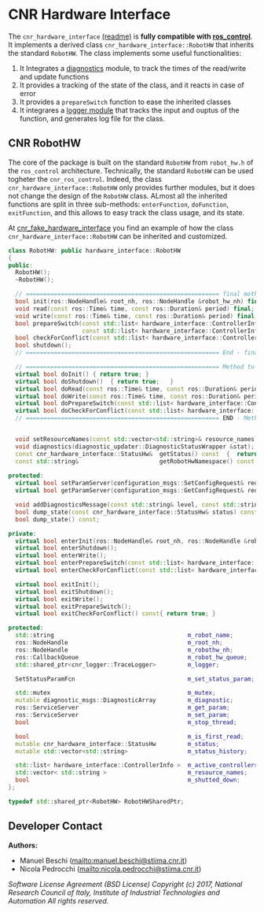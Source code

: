 # CNR Hardware Interface

The `cnr_hardware_interface` [(readme)](cnr_hardware_interface/cnr_hardware_interface/README.md) is **fully compatible with [ros_control](http://wiki.ros.org/ros_control "ros_control")**. It implements a derived class  `cnr_hardware_interface::RobotHW` that inherits the standard `RobotHW`. The class implements some useful functionalities:

1. It Integrates a [diagnostics](http://wiki.ros.org/diagnostics) module, to track the times of the read/write and update functions
2. It provides a tracking of the state of the class, and it reacts in case of error
3. It provides a `prepareSwitch` function to ease the inherited classes
4. It integrares a [logger module](www.www) that tracks the input and ouptus of the function, and generates log file for the class.

## CNR RobotHW 

The core of the package is built on the standard `RobotHW` from `robot_hw.h` of the `ros_control` architecture. Technically, the standard `RobotHW` can be used togheter the `cnr_ros_control`. Indeed, the class `cnr_hardware_interface::RobotHW` only provides further modules, but it does not change the design of the `RobotHW` class.
ALmost all the inherited functions are split in three sub-methods: `enterFunction`, `doFunction`, `exitFunction`, and this allows to easy track the class usage, and its state.

At [cnr_fake_hardware_interface](../cnr_fake_hardware_interface/README.md) you find an example of how the class `cnr_hardware_interface::RobotHW` can be inherited and customized.

```cpp
class RobotHW: public hardware_interface::RobotHW
{
public:
  RobotHW();
  ~RobotHW();

  // ======================================================= final methods (cannot be overriden by the derived clases)
  bool init(ros::NodeHandle& root_nh, ros::NodeHandle &robot_hw_nh) final;
  void read(const ros::Time& time, const ros::Duration& period) final;
  void write(const ros::Time& time, const ros::Duration& period) final;
  bool prepareSwitch(const std::list< hardware_interface::ControllerInfo >& start_list,
                     const std::list< hardware_interface::ControllerInfo >& stop_list) final;
  bool checkForConflict(const std::list< hardware_interface::ControllerInfo >& info) const final;
  bool shutdown();
  // ======================================================= End - final methods

  // ======================================================= Method to override inthe derived classes
  virtual bool doInit() { return true; }
  virtual bool doShutdown()  { return true;   }
  virtual bool doRead(const ros::Time& time, const ros::Duration& period) { return true; }
  virtual bool doWrite(const ros::Time& time, const ros::Duration& period)  { return true;  }
  virtual bool doPrepareSwitch(const std::list< hardware_interface::Controller\Info >& start_list, const std::list< hardware_interface::ControllerInfo >& stop_list) { return true; }
  virtual bool doCheckForConflict(const std::list< hardware_interface::ControllerInfo >& info) const { return true;  }
  // ======================================================= END - Method to override inthe derived classes


  void setResourceNames(const std::vector<std::string>& resource_names) { m_resource_names = resource_names; }
  void diagnostics(diagnostic_updater::DiagnosticStatusWrapper &stat);  
  const cnr_hardware_interface::StatusHw&  getStatus() const  {  return m_status;  }
  const std::string&                       getRobotHwNamespace() const  {  return m_robothw_nh.getNamespace();  }
  
protected:
  virtual bool setParamServer(configuration_msgs::SetConfigRequest& req, configuration_msgs::SetConfigResponse& res);
  virtual bool getParamServer(configuration_msgs::GetConfigRequest& req, configuration_msgs::GetConfigResponse& res);

  void addDiagnosticsMessage(const std::string& level, const std::string& summary, const std::map<std::string, std::string>& key_values, const bool verbose = false);
  bool dump_state(const cnr_hardware_interface::StatusHw& status) const;
  bool dump_state() const;

private:
  virtual bool enterInit(ros::NodeHandle& root_nh, ros::NodeHandle &robot_hw_nh);
  virtual bool enterShutdown();
  virtual bool enterWrite();
  virtual bool enterPrepareSwitch(const std::list< hardware_interface::ControllerInfo >& start_list, const std::list< hardware_interface::ControllerInfo >& stop_list);
  virtual bool enterCheckForConflict(const std::list< hardware_interface::ControllerInfo >& info) const;

  virtual bool exitInit();
  virtual bool exitShutdown();
  virtual bool exitWrite();
  virtual bool exitPrepareSwitch();
  virtual bool exitCheckForConflict() const{ return true; }

protected:
  std::string                                      m_robot_name;
  ros::NodeHandle                                  m_root_nh;
  ros::NodeHandle                                  m_robothw_nh;
  ros::CallbackQueue                               m_robot_hw_queue;
  std::shared_ptr<cnr_logger::TraceLogger>         m_logger;

  SetStatusParamFcn                                m_set_status_param;

  std::mutex                                       m_mutex;
  mutable diagnostic_msgs::DiagnosticArray         m_diagnostic;
  ros::ServiceServer                               m_get_param;
  ros::ServiceServer                               m_set_param;
  bool                                             m_stop_thread;

  bool                                             m_is_first_read;
  mutable cnr_hardware_interface::StatusHw         m_status;
  mutable std::vector<std::string>                 m_status_history;

  std::list< hardware_interface::ControllerInfo >  m_active_controllers;
  std::vector< std::string >                       m_resource_names;
  bool                                             m_shutted_down;
};

typedef std::shared_ptr<RobotHW> RobotHWSharedPtr;
```

## Developer Contact

**Authors:**

- Manuel Beschi (<mailto:manuel.beschi@stiima.cnr.it>)
- Nicola Pedrocchi (<mailto:nicola.pedrocchi@stiima.cnr.it>)  

_Software License Agreement (BSD License)_
_Copyright (c) 2017, National Research Council of Italy, Institute of Industrial Technologies and Automation_
_All rights reserved._
